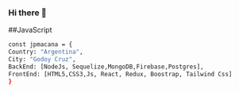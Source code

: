 ### Hi there 👋

##JavaScript

```bash
const jpmacana = {
Country: "Argentina",
City: "Godoy Cruz",
BackEnd: [NodeJs, Sequelize,MongoDB,Firebase,Postgres],
FrontEnd: [HTML5,CSS3,Js, React, Redux, Boostrap, Tailwind Css]
}

```
<!--
**jpmacana/jpmacana** is a ✨ _special_ ✨ repository because its `README.md` (this file) appears on your GitHub profile.

Here are some ideas to get you started:

- 🔭 I’m currently working on ...
- 🌱 I’m currently learning ...
- 👯 I’m looking to collaborate on ...
- 🤔 I’m looking for help with ...
- 💬 Ask me about ...
- 📫 How to reach me: ...
- 😄 Pronouns: ...
- ⚡ Fun fact: ...
-->
